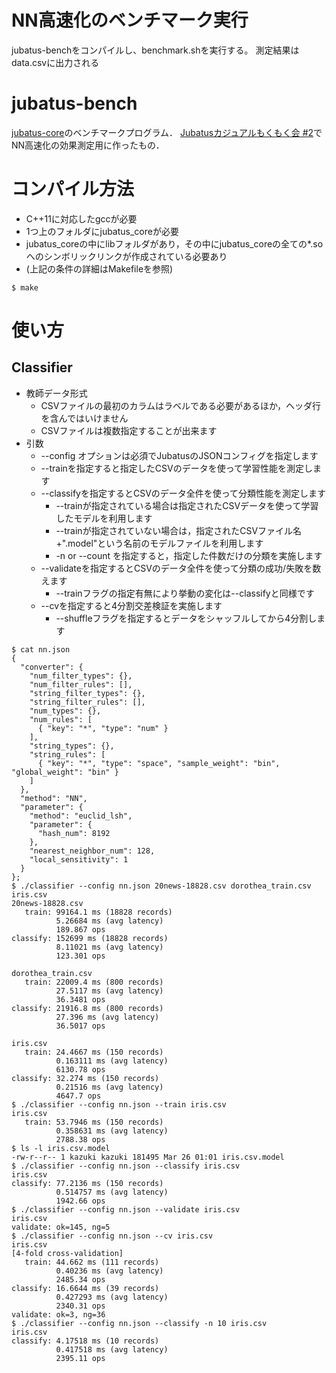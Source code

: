 # NN高速化のベンチマーク実行
jubatus-benchをコンパイルし、benchmark.shを実行する。
測定結果はdata.csvに出力される

# jubatus-bench

[jubatus-core](https://github.com/jubatus/jubatus_core)のベンチマークプログラム．
[Jubatusカジュアルもくもく会 #2](http://jubatus.connpass.com/event/25728/)でNN高速化の効果測定用に作ったもの．

# コンパイル方法

* C++11に対応したgccが必要
* 1つ上のフォルダにjubatus_coreが必要
* jubatus_coreの中にlibフォルダがあり，その中にjubatus_coreの全ての*.soへのシンボリックリンクが作成されている必要あり
* (上記の条件の詳細はMakefileを参照)

```
$ make
```

# 使い方

## Classifier

* 教師データ形式
  * CSVファイルの最初のカラムはラベルである必要があるほか，ヘッダ行を含んではいけません
  * CSVファイルは複数指定することが出来ます
* 引数
  * --config オプションは必須でJubatusのJSONコンフィグを指定します
  * --trainを指定すると指定したCSVのデータを使って学習性能を測定します
  * --classifyを指定するとCSVのデータ全件を使って分類性能を測定します
    * --trainが指定されている場合は指定されたCSVデータを使って学習したモデルを利用します
    * --trainが指定されていない場合は，指定されたCSVファイル名+".model"という名前のモデルファイルを利用します
    * -n <N> or --count <N> を指定すると，指定した件数だけの分類を実施します
  * --validateを指定するとCSVのデータ全件を使って分類の成功/失敗を数えます
    * --trainフラグの指定有無により挙動の変化は--classifyと同様です
  * --cvを指定すると4分割交差検証を実施します
    * --shuffleフラグを指定するとデータをシャッフルしてから4分割します

```
$ cat nn.json
{
  "converter": {
    "num_filter_types": {},
    "num_filter_rules": [],
    "string_filter_types": {},
    "string_filter_rules": [],
    "num_types": {},
    "num_rules": [
      { "key": "*", "type": "num" }
    ],
    "string_types": {},
    "string_rules": [
      { "key": "*", "type": "space", "sample_weight": "bin", "global_weight": "bin" }
    ]
  },
  "method": "NN",
  "parameter": {
    "method": "euclid_lsh",
    "parameter": {
      "hash_num": 8192
    },
    "nearest_neighbor_num": 128,
    "local_sensitivity": 1
  }
};
$ ./classifier --config nn.json 20news-18828.csv dorothea_train.csv iris.csv
20news-18828.csv
   train: 99164.1 ms (18828 records)
          5.26684 ms (avg latency)
          189.867 ops
classify: 152699 ms (18828 records)
          8.11021 ms (avg latency)
          123.301 ops

dorothea_train.csv
   train: 22009.4 ms (800 records)
          27.5117 ms (avg latency)
          36.3481 ops
classify: 21916.8 ms (800 records)
          27.396 ms (avg latency)
          36.5017 ops

iris.csv
   train: 24.4667 ms (150 records)
          0.163111 ms (avg latency)
          6130.78 ops
classify: 32.274 ms (150 records)
          0.21516 ms (avg latency)
          4647.7 ops
$ ./classifier --config nn.json --train iris.csv
iris.csv
   train: 53.7946 ms (150 records)
          0.358631 ms (avg latency)
          2788.38 ops
$ ls -l iris.csv.model
-rw-r--r-- 1 kazuki kazuki 181495 Mar 26 01:01 iris.csv.model
$ ./classifier --config nn.json --classify iris.csv
iris.csv
classify: 77.2136 ms (150 records)
          0.514757 ms (avg latency)
          1942.66 ops
$ ./classifier --config nn.json --validate iris.csv
iris.csv
validate: ok=145, ng=5
$ ./classifier --config nn.json --cv iris.csv
iris.csv
[4-fold cross-validation]
   train: 44.662 ms (111 records)
          0.40236 ms (avg latency)
          2485.34 ops
classify: 16.6644 ms (39 records)
          0.427293 ms (avg latency)
          2340.31 ops
validate: ok=3, ng=36
$ ./classifier --config nn.json --classify -n 10 iris.csv
iris.csv
classify: 4.17518 ms (10 records)
          0.417518 ms (avg latency)
          2395.11 ops
```
